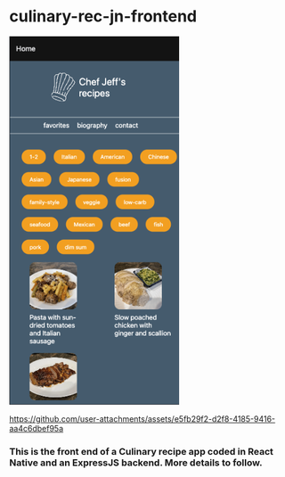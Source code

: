 # culinary-rec-jn-frontend

<p>
<img src = 'assets/midwayThru.jpg' alt = 'Early screenshot' width =305; height = auto ; style = "border-radius= 25%" > 
</p> 

https://github.com/user-attachments/assets/e5fb29f2-d2f8-4185-9416-aa4c6dbef95a



### This is the front end of a Culinary recipe app coded in React Native and an ExpressJS backend. More details to follow.
